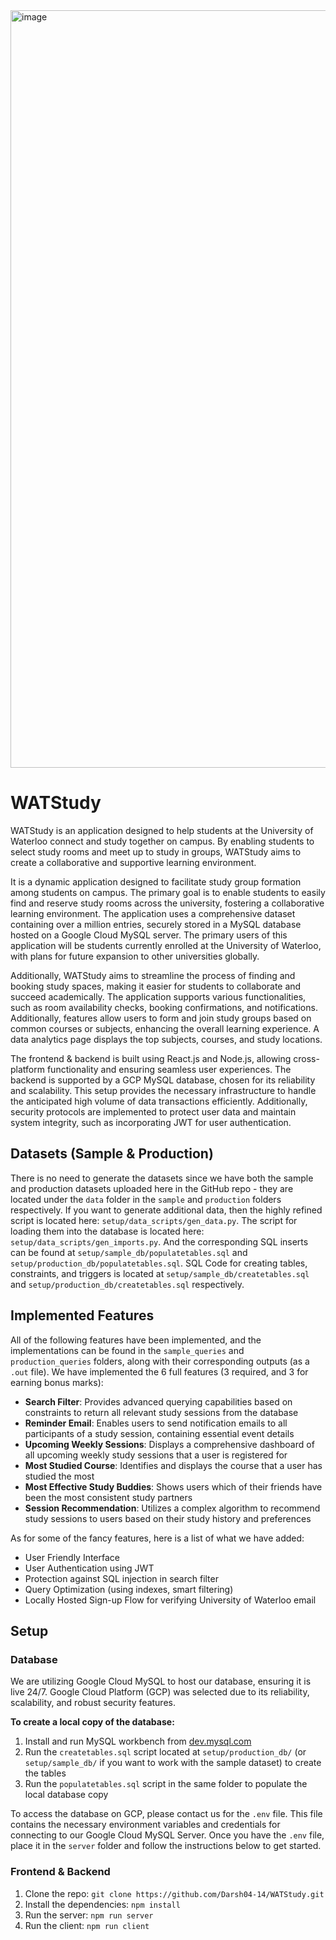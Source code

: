 <img width="1212" alt="image" src="https://github.com/Darsh04-14/WATStudy/assets/85283195/719b57e0-26e2-458f-8915-23aeb79e749b">


# WATStudy

WATStudy is an application designed to help students at the University of Waterloo connect and study together on campus. By enabling students to select study rooms and meet up to study in groups, WATStudy aims to create a collaborative and supportive learning environment.

It is a dynamic application designed to facilitate study group formation among students on campus. The primary goal is to enable students to easily find and reserve study rooms across the university, fostering a collaborative learning environment. The application uses a comprehensive dataset containing over a million entries, securely stored in a MySQL database hosted on a Google Cloud MySQL server. The primary users of this application will be students currently enrolled at the University of Waterloo, with plans for future expansion to other universities globally.

Additionally, WATStudy aims to streamline the process of finding and booking study spaces, making it easier for students to collaborate and succeed academically. The application supports various functionalities, such as room availability checks, booking confirmations, and notifications. Additionally, features allow users to form and join study groups based on common courses or subjects, enhancing the overall learning experience. A data analytics page displays the top subjects, courses, and study locations.

The frontend & backend is built using React.js and Node.js, allowing cross-platform functionality and ensuring seamless user experiences. The backend is supported by a GCP MySQL database, chosen for its reliability and scalability. This setup provides the necessary infrastructure to handle the anticipated high volume of data transactions efficiently. Additionally, security protocols are implemented to protect user data and maintain system integrity, such as incorporating JWT for user authentication.

## Datasets (Sample & Production)
There is no need to generate the datasets since we have both the sample and production datasets uploaded here in the GitHub repo - they are located under the `data` folder in the `sample` and `production` folders respectively. If you want to generate additional data, then the highly refined script is located here: `setup/data_scripts/gen_data.py`. The script for loading them into the database is located here: `setup/data_scripts/gen_imports.py`. And the corresponding SQL inserts can be found at `setup/sample_db/populatetables.sql` and `setup/production_db/populatetables.sql`. SQL Code for creating tables, constraints, and triggers is located at `setup/sample_db/createtables.sql` and `setup/production_db/createtables.sql` respectively.


## Implemented Features
All of the following features have been implemented, and the implementations can be found in the `sample_queries` and `production_queries` folders, along with their corresponding outputs (as a `.out` file). We have implemented the 6 full features (3 required, and 3 for earning bonus marks):
- **Search Filter**: Provides advanced querying capabilities based on constraints to return all relevant study sessions from the database
- **Reminder Email**: Enables users to send notification emails to all participants of a study session, containing essential event details
- **Upcoming Weekly Sessions**: Displays a comprehensive dashboard of all upcoming weekly study sessions that a user is registered for
- **Most Studied Course**: Identifies and displays the course that a user has studied the most
- **Most Effective Study Buddies**: Shows users which of their friends have been the most consistent study partners
- **Session Recommendation**: Utilizes a complex algorithm to recommend study sessions to users based on their study history and preferences

As for some of the fancy features, here is a list of what we have added:
- User Friendly Interface
- User Authentication using JWT
- Protection against SQL injection in search filter
- Query Optimization (using indexes, smart filtering)
- Locally Hosted Sign-up Flow for verifying University of Waterloo email

## Setup
### Database
We are utilizing Google Cloud MySQL to host our database, ensuring it is live 24/7. Google Cloud Platform (GCP) was selected due to its reliability, scalability, and robust security features.

**To create a local copy of the database:**
1. Install and run MySQL workbench from [dev.mysql.com](https://dev.mysql.com/downloads/workbench/)
2. Run the `createtables.sql` script located at `setup/production_db/` (or `setup/sample_db/` if you want to work with the sample dataset) to create the tables
3. Run the `populatetables.sql` script in the same folder to populate the local database copy

To access the database on GCP, please contact us for the `.env` file. This file contains the necessary environment variables and credentials for connecting to our Google Cloud MySQL Server. Once you have the `.env` file, place it in the `server` folder and follow the instructions below to get started.

### Frontend & Backend
1. Clone the repo:
   `git clone https://github.com/Darsh04-14/WATStudy.git`
2. Install the dependencies:
   `npm install`
3. Run the server:
   `npm run server`
4. Run the client:
   `npm run client`
